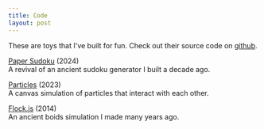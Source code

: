```yaml
---
title: Code
layout: post
---
```


These are toys that I've built for fun. Check out their source code on [github](https://github.com/capshaw).

[Paper Sudoku](/sudoku) (2024)\
A revival of an ancient sudoku generator I built a decade ago.

[Particles](/particles) (2023)\
A canvas simulation of particles that interact with each other.

[Flock.js](/flock.js) (2014)\
An ancient boids simulation I made many years ago.